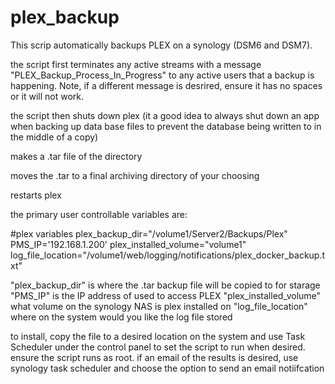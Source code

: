 # plex_backup

This scrip automatically backups PLEX on a synology (DSM6 and DSM7). 

the script first terminates any active streams with a message "PLEX_Backup_Process_In_Progress" to any active users that a backup is happening. 
Note, if a different message is desrired, ensure it has no spaces or it will not work. 

the script then shuts down plex (it a good idea to always shut down an app when backing up data base files to prevent the database being written to in the middle of a copy)

makes a .tar file of the directory

moves the .tar to a final archiving directory of your choosing

restarts plex

the primary user controllable variables are:

#plex variables
plex_backup_dir="/volume1/Server2/Backups/Plex"
PMS_IP='192.168.1.200'
plex_installed_volume="volume1"
log_file_location="/volume1/web/logging/notifications/plex_docker_backup.txt"

"plex_backup_dir" is where the .tar backup file will be copied to for starage
"PMS_IP" is the IP address of used to access PLEX
"plex_installed_volume" what volume on the synology NAS is plex installed on
"log_file_location" where on the system would you like the log file stored

to install, copy the file to a desired location on the system and use Task Scheduler under the control panel to set the script to run when desired. ensure the script runs as root. 
if an email of the results is desired, use synology task scheduler and choose the option to send an email notiifcation 
